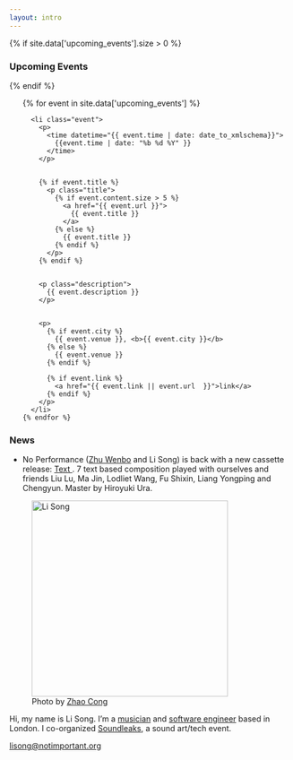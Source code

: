 ```yaml
---
layout: intro
---
```


{% if site.data['upcoming_events'].size > 0 %}

### Upcoming Events

{% endif %}

<section id="events">
  <ol>
    {% for event in site.data['upcoming_events'] %}

      <li class="event">
        <p>
          <time datetime="{{ event.time | date: date_to_xmlschema}}">
            {{event.time | date: "%b %d %Y" }}
          </time>
        </p>


        {% if event.title %}
          <p class="title">
            {% if event.content.size > 5 %}
              <a href="{{ event.url }}">
                {{ event.title }}
              </a>
            {% else %}
              {{ event.title }}
            {% endif %}
          </p>
        {% endif %}


        <p class="description">
          {{ event.description }}
        </p>


        <p>
          {% if event.city %}
            {{ event.venue }}, <b>{{ event.city }}</b>
          {% else %}
            {{ event.venue }}
          {% endif %}

          {% if event.link %}
            <a href="{{ event.link || event.url  }}">link</a>
          {% endif %}
        </p>
      </li>
    {% endfor %}

  </ol>
</section>

### News

<section class="news">
  <ul>
    <li>
      No Performance (<a href="https://zhuwenbo.bandcamp.com/" target="_blank">Zhu Wenbo</a> and Li Song) is back with a new cassette release:
      <a href="https://zoominnight.bandcamp.com/album/text" target="_blank">
        Text
      </a>. 7 text based composition played with ourselves and friends Liu Lu, Ma Jin, Lodliet Wang, Fu Shixin, Liang Yongping and Chengyun. Master by Hiroyuki Ura.
    </li>
  </ul>


</section>

<figure class="me">
  <img src="{% asset_path profile_by_zhaocong.jpg %}" alt="Li Song" width="350"/>

  <figcaption>
    Photo by <a href="https://site.douban.com/zhaocong/">Zhao Cong</a>
  </figcaption>
</figure>

Hi, my name is Li Song. I’m a [musician](http://notimportant.org/event/oschub-20151207/) and [software engineer][github] based in London. I co-organized [Soundleaks](http://www.soundleaks.org), a sound art/tech event.


<lisong@notimportant.org>

[github]: http://github.com/lisongx
[email]: mailto:lisong@notimportant.com✈️
